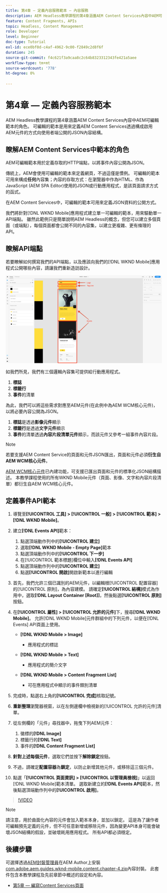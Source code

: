 ```yaml
---
title: 第4章 — 定義內容服務範本 — 內容服務
description: AEM Headless教學課程的第4章涵蓋AEM Content Services內容中AEM可編輯範本的角色。 可編輯的範本是用來定義AEM Content Services最終公開的JSON內容結構。
feature: Content Fragments, APIs
topic: Headless, Content Management
role: Developer
level: Beginner
doc-type: Tutorial
exl-id: ece0bf0d-c4af-4962-9c00-f2849c2d8f6f
duration: 245
source-git-commit: f4c621f3a9caa8c2c64b8323312343fe421a5aee
workflow-type: tm+mt
source-wordcount: '778'
ht-degree: 0%

---
```


# 第4章 — 定義內容服務範本

AEM Headless教學課程的第4章涵蓋AEM Content Services內容中AEM可編輯範本的角色。 可編輯的範本是用來定義AEM Content Services透過構成啟用AEM元件的方式向使用者端公開的JSON內容結構。

## 瞭解AEM Content Services中範本的角色

AEM可編輯範本用於定義存取的HTTP端點，以將事件內容公開為JSON。

傳統上，AEM會使用可編輯的範本來定義網頁，不過這僅是慣例。 可編輯的範本可用來構成&#x200B;**任何**&#x200B;內容集；內容的存取方式：在瀏覽器中作為HTML、作為JavaScript (AEM SPA Editor)使用的JSON或行動應用程式，是該頁面請求方式的函式。

在AEM Content Services中，可編輯的範本可用來定義JSON資料的公開方式。

我們將針對[!DNL WKND Mobile]應用程式建立單一可編輯的範本，用來驅動單一API端點。 雖然此範例只是簡單說明AEM Headless的概念，但您可以建立多個頁面（或端點），每個頁面都會公開不同的內容集，以建立更複雜、更有條理的API。

## 瞭解API端點

若要瞭解如何撰寫我們的API端點，以及應該向我們的[!DNL WKND Mobile]應用程式公開哪些內容，請讓我們重新造訪設計。

![事件API頁面分解](./assets/chapter-4/design-to-component-mapping.png)

如我們所見，我們有三個邏輯內容集可提供給行動應用程式。

1. **標誌**
2. **標籤行**
3. **事件**&#x200B;的清單

為此，我們可以將這些需求對應至AEM元件(在此例中為AEM WCM核心元件)，以將必要內容公開為JSON。

1. **標誌**&#x200B;是透過&#x200B;**影像元件**&#x200B;顯示
2. **標籤行**&#x200B;是透過&#x200B;**文字元件**&#x200B;顯示
3. **事件**&#x200B;的清單透過&#x200B;**內容片段清單元件**&#x200B;顯示，而該元件又參考一組事件內容片段。

>[!NOTE]
>
>若要支援AEM Content Service的頁面和元件JSON匯出，頁面和元件必須&#x200B;**衍生自AEM WCM核心元件**。
>
>[AEM WCM核心元件](https://github.com/Adobe-Marketing-Cloud/aem-core-wcm-components)已內建功能，可支援已匯出頁面和元件的標準化JSON結構描述。 本教學課程使用的所有WKND Mobile元件（頁面、影像、文字和內容片段清單）都衍生自AEM WCM核心元件。

## 定義事件API範本

1. 導覽至&#x200B;**[!UICONTROL 工具] > [!UICONTROL 一般] > [!UICONTROL 範本] >[!DNL WKND Mobile]**。

1. 建立&#x200B;**[!DNL Events API]**&#x200B;範本：

   1. 點選頂端動作列中的&#x200B;**[!UICONTROL 建立]**
   1. 選取&#x200B;**[!DNL WKND Mobile - Empty Page]**&#x200B;範本
   1. 點選頂端動作列中的&#x200B;**[!UICONTROL 下一步]**
   1. 在[!UICONTROL 範本標題]欄位中輸入&#x200B;**[!DNL Events API]**
   1. 點選頂端動作列中的&#x200B;**[!UICONTROL 建立]**
   1. 點選&#x200B;**[!UICONTROL 開啟]**&#x200B;開啟新範本以進行編輯

1. 首先，我們允許三個已識別的AEM元件，以編輯根[!UICONTROL 配置容器]的[!UICONTROL 原則]，為內容建模。 請確定&#x200B;**[!UICONTROL 結構]**&#x200B;模式為作用中，選取&#x200B;**[!DNL Layout Container \[Root\]]**，然後點選&#x200B;**[!UICONTROL 原則]**&#x200B;按鈕。
1. 在&#x200B;**[!UICONTROL 屬性] > [!UICONTROL 允許的元件]**&#x200B;下，搜尋&#x200B;**[!DNL WKND Mobile]**。 允許[!DNL WKND Mobile]元件群組中的下列元件，以便在[!DNL Events] API頁面上使用。

   * **[!DNL WKND Mobile > Image]**

      * 應用程式的標誌

   * **[!DNL WKND Mobile > Text]**

      * 應用程式的簡介文字

   * **[!DNL WKND Mobile > Content Fragment List]**

      * 可在應用程式中顯示的事件類別清單

1. 完成時，點選右上角的&#x200B;**[!UICONTROL 完成]**&#x200B;核取記號。
1. **重新整理**&#x200B;瀏覽器視窗，以在左側邊欄中檢視新的[!UICONTROL 允許的元件]清單。
1. 從左側欄的「元件」尋找器中，拖曳下列AEM元件：
   1. 徽標的&#x200B;**[!DNL Image]**
   2. 標籤行的&#x200B;**[!DNL Text]**
   3. 事件的&#x200B;**[!DNL Content Fragment List]**
1. **針對上述每個元件**，選取它們並按下&#x200B;**解除鎖定**&#x200B;按鈕。
1. 不過，請確定&#x200B;**配置容器**&#x200B;為&#x200B;**鎖定**，以防止新增其他元件，或移除這三個元件。
1. 點選「**[!UICONTROL 頁面資訊] > [!UICONTROL 以管理員檢視]**」以返回[!DNL WKND Mobile]範本清單。 選取新建立的&#x200B;**[!DNL Events API]**&#x200B;範本，然後點選頂端動作列中的&#x200B;**[!UICONTROL 啟用]**。

>[!VIDEO](https://video.tv.adobe.com/v/28342?quality=12&learn=on)

>[!NOTE]
>
> 請注意，用於曲面化內容的元件會加入範本本身，並加以鎖定。 這是為了讓作者可編輯預先定義的元件，但不可任意新增或移除元件，因為變更API本身可能會破壞JSON結構的假設，並破壞耗用應用程式。 所有API都必須穩定。

## 後續步驟

可選擇透過[AEM封裝管理員](http://localhost:4502/crx/packmgr/index.jsp)在AEM Author上安裝[com.adobe.aem.guides.wknd-mobile.content.chapter-4.zip](https://github.com/adobe/aem-guides-wknd-mobile/releases/latest)內容封裝。 此套件包含本教學課程及先前章節中概述的設定和內容。

* [第5章 — 編寫Content Services頁面](./chapter-5.md)
